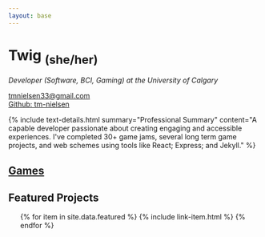 ```yaml
---
layout: base
---
```


# Twig <sub>(she/her)</sub>
*Developer (Software, BCI, Gaming) at the University of Calgary*

[tmnielsen33@gmail.com](mailto:tmnielsen33@gmail.com)  
[Github: tm-nielsen](https://github.com/tm-nielsen)

{% include text-details.html summary="Professional Summary" content="A capable developer passionate about creating engaging and accessible experiences. I've completed 30+ game jams, several long term game projects, and web schemes using tools like React; Express; and Jekyll." %}

## [Games](/games)
## Featured Projects
<ul>
{% for item in site.data.featured %}
    {% include link-item.html %}
{% endfor %}
</ul>